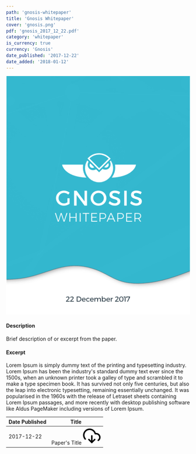 ```yaml
---
path: 'gnosis-whitepaper'
title: 'Gnosis Whitepaper'
cover: 'gnosis.png'
pdf: 'gnosis_2017_12_22.pdf'
category: 'whitepaper'
is_currency: true
currency: 'Gnosis'
date_published: '2017-12-22'
date_added: '2018-01-12'
---
```


[![Paper Cover](/covers/gnosis.png)](/pdfs/gnosis_12_22_2017.pdf)

#### Description
Brief description of or excerpt from the paper.

#### Excerpt
Lorem Ipsum is simply dummy text of the printing and typesetting industry. Lorem Ipsum has been the industry's standard dummy text ever since the 1500s, when an unknown printer took a galley of type and scrambled it to make a type specimen book. It has survived not only five centuries, but also the leap into electronic typesetting, remaining essentially unchanged. It was popularised in the 1960s with the release of Letraset sheets containing Lorem Ipsum passages, and more recently with desktop publishing software like Aldus PageMaker including versions of Lorem Ipsum.

Date Published | Title
---------------|---------------------------------------------------------------------------------------
2017-12-22     | Paper's Title [![Download](../../assets/download_cloud.svg)](/pdfs/gnosis_12_22_2017)
